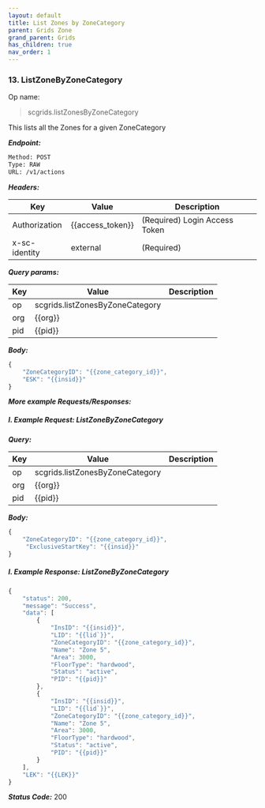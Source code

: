 ```yaml
---
layout: default
title: List Zones by ZoneCategory
parent: Grids Zone
grand_parent: Grids
has_children: true
nav_order: 1
---
```



### 13. ListZoneByZoneCategory


Op name:

> scgrids.listZonesByZoneCategory

This lists all the Zones for a given ZoneCategory


***Endpoint:***

```bash
Method: POST
Type: RAW
URL: /v1/actions
```


***Headers:***

| Key | Value | Description |
| --- | ------|-------------|
| Authorization | {{access_token}} | (Required) Login Access Token |
| x-sc-identity | external | (Required) |



***Query params:***

| Key | Value | Description |
| --- | ------|-------------|
| op | scgrids.listZonesByZoneCategory |  |
| org | {{org}} |  |
| pid | {{pid}} |  |



***Body:***

```js        
{
    "ZoneCategoryID": "{{zone_category_id}}",
    "ESK": "{{insid}}"
}
```



***More example Requests/Responses:***


##### I. Example Request: ListZoneByZoneCategory



***Query:***

| Key | Value | Description |
| --- | ------|-------------|
| op | scgrids.listZonesByZoneCategory |  |
| org | {{org}} |  |
| pid | {{pid}} |  |



***Body:***

```js        
{
    "ZoneCategoryID": "{{zone_category_id}}",
     "ExclusiveStartKey": "{{insid}}"
}
```



##### I. Example Response: ListZoneByZoneCategory
```js
{
    "status": 200,
    "message": "Success",
    "data": [
        {
            "InsID": "{{insid}}",
            "LID": "{{lid`}}",
            "ZoneCategoryID": "{{zone_category_id}}",
            "Name": "Zone 5",
            "Area": 3000,
            "FloorType": "hardwood",
            "Status": "active",
            "PID": "{{pid}}"
        },
        {
            "InsID": "{{insid}}",
            "LID": "{{lid`}}",
            "ZoneCategoryID": "{{zone_category_id}}",
            "Name": "Zone 5",
            "Area": 3000,
            "FloorType": "hardwood",
            "Status": "active",
            "PID": "{{pid}}"
        }
    ],
    "LEK": "{{LEK}}"
}
```


***Status Code:*** 200

<br>